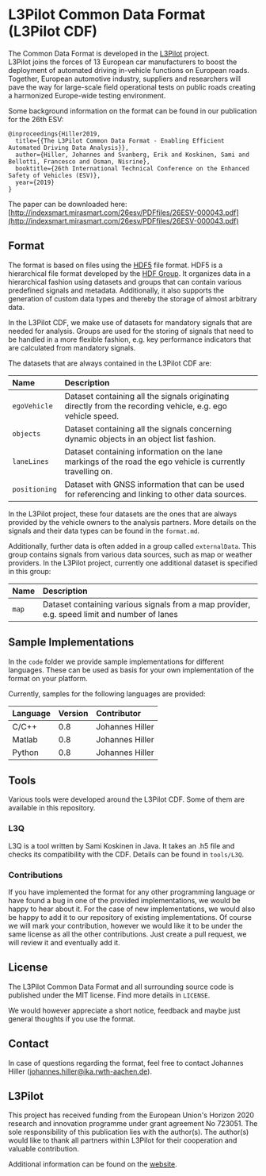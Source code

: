# L3Pilot Common Data Format (L3Pilot CDF)

The Common Data Format is developed in the [L3Pilot](https://l3pilot.eu) project.  
L3Pilot joins the forces of 13 European car manufacturers to boost the deployment of automated driving in-vehicle functions on European roads.
Together, European automotive industry, suppliers and researchers will pave the way for large-scale field operational tests on public roads creating a harmonized Europe-wide testing environment.

Some background information on the format can be found in our publication for the 26th ESV:

```
@inproceedings{Hiller2019,
  title={{The L3Pilot Common Data Format - Enabling Efficient Automated Driving Data Analysis}},
  author={Hiller, Johannes and Svanberg, Erik and Koskinen, Sami and Bellotti, Francesco and Osman, Nisrine},
  booktitle={26th International Technical Conference on the Enhanced Safety of Vehicles (ESV)},
  year={2019}
}
```

The paper can be downloaded here: [http://indexsmart.mirasmart.com/26esv/PDFfiles/26ESV-000043.pdf](http://indexsmart.mirasmart.com/26esv/PDFfiles/26ESV-000043.pdf)

## Format

The format is based on files using the [HDF5](https://www.hdfgroup.org/solutions/hdf5/) file format.
HDF5 is a hierarchical file format developed by the [HDF Group](https://www.hdfgroup.org/).
It organizes data in a hierarchical fashion using datasets and groups that can contain various predefined signals and metadata.
Additionally, it also supports the generation of custom data types and thereby the storage of almost arbitrary data.

In the L3Pilot CDF, we make use of datasets for mandatory signals that are needed for analysis.
Groups are used for the storing of signals that need to be handled in a more flexible fashion, e.g. key performance indicators that are calculated from mandatory signals.

The datasets that are always contained in the L3Pilot CDF are:

| Name | Description |
|:---|:---|
|`egoVehicle`| Dataset containing all the signals originating directly from the recording vehicle, e.g. ego vehicle speed. |
|`objects`| Dataset containing all the signals concerning dynamic objects in an object list fashion.|
|`laneLines`| Dataset containing information on the lane markings of the road the ego vehicle is currently travelling on. |
|`positioning`| Dataset with GNSS information that can be used for referencing and linking to other data sources.|

In the L3Pilot project, these four datasets are the ones that are always provided by the vehicle owners to the analysis partners.
More details on the signals and their data types can be found in the `format.md`.

Additionally, further data is often added in a group called `externalData`.
This group contains signals from various data sources, such as map or weather providers.
In the L3Pilot project, currently one additional dataset is specified in this group:

| Name | Description |
|:---|:---|
|`map`| Dataset containing various signals from a map provider, e.g. speed limit and number of lanes |

## Sample Implementations

In the `code` folder we provide sample implementations for different languages.
These can be used as basis for your own implementation of the format on your platform.

Currently, samples for the following languages are provided:

| Language | Version | Contributor |
|:---|:---|:---|
| C/C++ | 0.8 | Johannes Hiller |
| Matlab | 0.8 | Johannes Hiller |
| Python | 0.8 | Johannes Hiller |

## Tools

Various tools were developed around the L3Pilot CDF.
Some of them are available in this repository.

### L3Q

L3Q is a tool written by Sami Koskinen in Java.
It takes an .h5 file and checks its compatibility with the CDF.
Details can be found in `tools/L3Q`.

### Contributions

If you have implemented the format for any other programming language or have found a bug in one of the provided implementations, we would be happy to hear about it.
For the case of new implementations, we would also be happy to add it to our repository of existing implementations.
Of course we will mark your contribution, however we would like it to be under the same license as all the other contributions.
Just create a pull request, we will review it and eventually add it.

## License

The L3Pilot Common Data Format and all surrounding source code is published under the MIT license.
Find more details in `LICENSE`.

We would however appreciate a short notice, feedback and maybe just general thoughts if you use the format.

## Contact

In case of questions regarding the format, feel free to contact Johannes Hiller (johannes.hiller@ika.rwth-aachen.de).  

## L3Pilot

This project has received funding from the European Union's Horizon 2020 research and innovation programme under grant agreement No 723051. 
The sole responsibility of this publication lies with the author(s). 
The author(s) would like to thank all partners within L3Pilot for their cooperation and valuable contribution.  

Additional information can be found on the [website](https://l3pilot.eu/).
